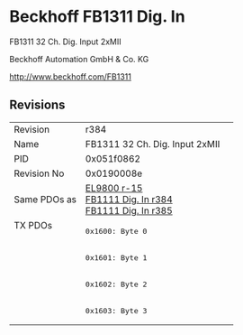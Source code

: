 # Beckhoff FB1311 Dig. In

FB1311 32 Ch. Dig. Input 2xMII

Beckhoff Automation GmbH & Co. KG

http://www.beckhoff.com/FB1311

## Revisions
<table>
<tr >
<td>Revision</td>
<td><div class="foo">r384</div></td>
</tr>
<tr >
<td>Name</td>
<td><div class="foo">FB1311 32 Ch. Dig. Input 2xMII</div></td>
</tr>
<tr >
<td>PID</td>
<td><div class="foo">0x051f0862</div></td>
</tr>
<tr >
<td>Revision No</td>
<td><div class="foo">0x0190008e</div></td>
</tr>
<tr >
<td>Same PDOs as</td>
<td><div class="foo"><a href="EL9800">EL9800 r-15</a><br/><a href="FB1111+Dig.+In">FB1111 Dig. In r384</a><br/><a href="FB1111+Dig.+In">FB1111 Dig. In r385</a></div></td>
</tr>
<tr class="txpdo pdosection">
<td rowspan=4 valign=top>TX PDOs</td>
<td><pre>0x1600: Byte 0</pre></td>
<td></td>
</tr>
<tr class="txpdo pdosection">
<td><pre>0x1601: Byte 1</pre></td>
</tr>
<tr class="txpdo pdosection">
<td><pre>0x1602: Byte 2</pre></td>
</tr>
<tr class="txpdo pdosection">
<td><pre>0x1603: Byte 3</pre></td>
</tr>
</table>
